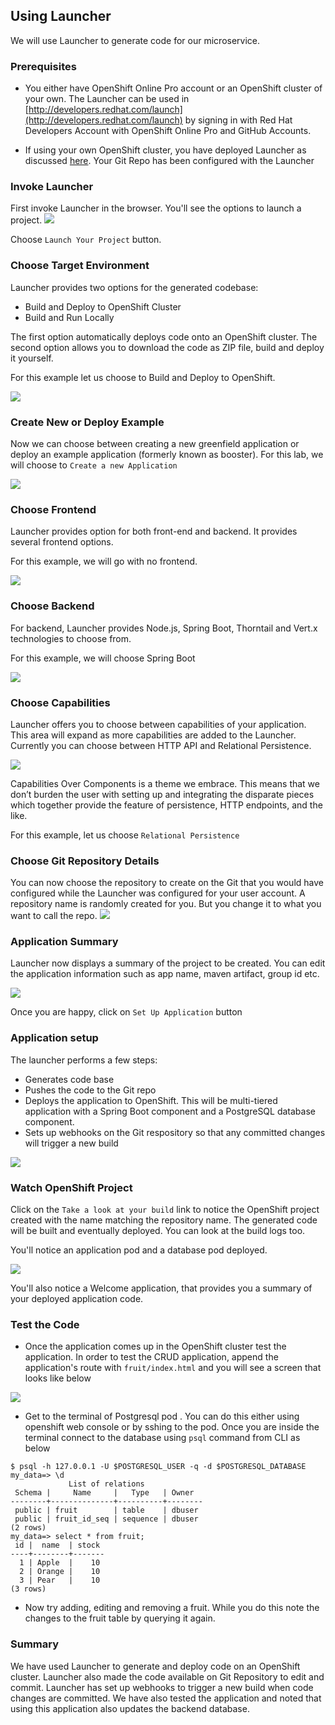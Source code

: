 ## Using Launcher

We will use Launcher to generate code for our microservice. 


### Prerequisites

* You either have OpenShift Online Pro account or an OpenShift cluster of your own. The Launcher can be used in [http://developers.redhat.com/launch](http://developers.redhat.com/launch) by signing in with Red Hat Developers Account with OpenShift Online Pro and GitHub Accounts.

* If using your own OpenShift cluster, you have deployed Launcher as discussed [here](). Your Git Repo has been configured with the Launcher


### Invoke Launcher 

First invoke Launcher in the browser. You'll see the options to launch a project. 
![](./images/1.Launcher.png)

Choose `Launch Your Project` button.

### Choose Target Environment
 

Launcher provides two options for the generated codebase: 

* Build and Deploy to OpenShift Cluster	
* Build and Run Locally	

The first option automatically deploys code onto an OpenShift cluster. The second option allows you to download the code as ZIP file, build and deploy it yourself.

For this example let us choose to Build and Deploy to OpenShift. 

![](./images/2.Launcher.png)

### Create New or Deploy Example

Now we can choose between creating a new greenfield application or deploy an example application (formerly known as booster). For this lab, we will choose to `Create a new Application`

![](./images/3.Launcher.png)


### Choose Frontend

Launcher provides option for both front-end and backend. It provides several frontend options. 

For this example, we will go with no frontend.

![](./images/4.Launcher.png)

### Choose Backend

For backend, Launcher provides Node.js, Spring Boot, Thorntail and Vert.x technologies to choose from. 

For this example, we will choose Spring Boot

![](./images/5.Launcher.png)

### Choose Capabilities

Launcher offers you to choose between capabilities of your application. This area will expand as more capabilities are added to the Launcher. Currently you can choose between HTTP API and Relational Persistence.

![](./images/6.Launcher.png)

Capabilities Over Components is a theme we embrace.  This means that we don’t burden the user with setting up and integrating the disparate pieces which together provide the feature of persistence, HTTP endpoints, and the like.

For this example, let us choose `Relational Persistence`

### Choose Git Repository Details

You can now choose the repository to create on the Git that you would have configured while the Launcher was configured for your user account. A repository name is randomly created for you. But you change it to what you want to call the repo.
![](./images/7.Launcher.png)

### Application Summary

Launcher now displays a summary of the project to be created. You can edit the application information such as app name, maven artifact, group id etc.

![](./images/8.Launcher.png)

Once you are happy, click on `Set Up Application` button

### Application setup

The launcher performs a few steps:

* Generates code base
* Pushes the code to the Git repo
* Deploys the application to OpenShift. This will be multi-tiered application with a Spring Boot component and a PostgreSQL database component.
* Sets up webhooks on the Git respository so that any committed changes will trigger a new build
 
![](./images/9.Launcher.png)


### Watch OpenShift Project 

Click on the `Take a look at your build` link to notice the OpenShift project created with the name matching the repository name. The generated code will be built and eventually deployed. You can look at the build logs too.

You'll notice an application pod and a database pod deployed. 

![](./images/10.Launcher.png)

You'll also notice a Welcome application, that provides you a summary of your deployed application code. 

### Test the Code

* Once the application comes up in the OpenShift cluster test the application. In order to test the CRUD application, append the application's route with `fruit/index.html` and you will see a screen that looks like below

![](./images/15.CodeReady.png)

* Get to the terminal of Postgresql pod . You can do this either using openshift web console or by sshing to the pod. Once you are inside the terminal connect to the database using `psql` command from CLI as below

```
$ psql -h 127.0.0.1 -U $POSTGRESQL_USER -q -d $POSTGRESQL_DATABASE
my_data=> \d
             List of relations
 Schema |     Name     |   Type   | Owner
--------+--------------+----------+--------
 public | fruit        | table    | dbuser
 public | fruit_id_seq | sequence | dbuser
(2 rows)
my_data=> select * from fruit;
 id |  name  | stock
----+--------+-------
  1 | Apple  |    10
  2 | Orange |    10
  3 | Pear   |    10
(3 rows) 

```

* Now try adding, editing and removing a fruit. While you do this note the changes to the fruit table by querying it again.

### Summary

We have used Launcher to generate and deploy code on an OpenShift cluster. Launcher also made the code available on Git Repository to edit and commit. Launcher has set up webhooks to trigger a new build when code changes are committed. We have also tested the application and noted that using this application also updates the backend database.

